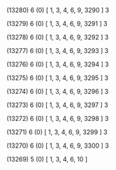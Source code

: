 (13280) 6 (0) [ 1, 3, 4, 6, 9, 3290 ] 3 


(13279) 6 (0) [ 1, 3, 4, 6, 9, 3291 ] 3 


(13278) 6 (0) [ 1, 3, 4, 6, 9, 3292 ] 3 


(13277) 6 (0) [ 1, 3, 4, 6, 9, 3293 ] 3 


(13276) 6 (0) [ 1, 3, 4, 6, 9, 3294 ] 3 


(13275) 6 (0) [ 1, 3, 4, 6, 9, 3295 ] 3 


(13274) 6 (0) [ 1, 3, 4, 6, 9, 3296 ] 3 


(13273) 6 (0) [ 1, 3, 4, 6, 9, 3297 ] 3 


(13272) 6 (0) [ 1, 3, 4, 6, 9, 3298 ] 3 


(13271) 6 (0) [ 1, 3, 4, 6, 9, 3299 ] 3 


(13270) 6 (0) [ 1, 3, 4, 6, 9, 3300 ] 3 


(13269) 5 (0) [ 1, 3, 4, 6, 10 ]  

